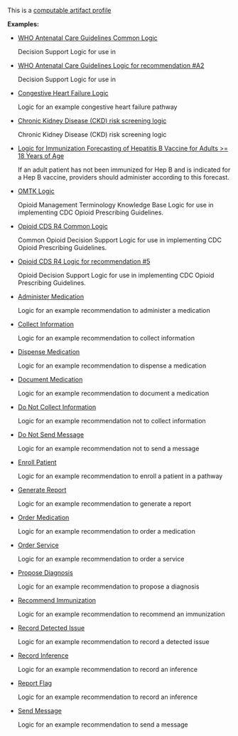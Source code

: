 This is a [computable artifact profile](profiles.html#artifact-profiles)

**Examples:**

*  [WHO Antenatal Care Guidelines Common Logic](Library-ANCCommon.html)

    Decision Support Logic for use in

*   [WHO Antenatal Care Guidelines Logic for recommendation #A2](Library-ANCRecommendationA2.html)

    Decision Support Logic for use in

*   [Congestive Heart Failure Logic](Library-CHF.html)

    Logic for an example congestive heart failure pathway

*   [Chronic Kidney Disease (CKD) risk screening logic](Library-CKDRiskLogic.html)

    Chronic Kidney Disease (CKD) risk screening logic

*   [Logic for Immunization Forecasting of Hepatitis B Vaccine for Adults >= 18 Years of Age](Library-HepBAdultForecasting.html)

    If an adult patient has not been immunized for Hep B and is indicated for a Hep B vaccine, providers should administer according to this forecast.

*   [OMTK Logic](Library-omtklogic.html)

    Opioid Management Terminology Knowledge Base Logic for use in implementing CDC Opioid Prescribing Guidelines.

*   [Opioid CDS R4 Common Logic](Library-OpioidCDSR4Common.html)

    Common Opioid Decision Support Logic for use in implementing CDC Opioid Prescribing Guidelines.

*   [Opioid CDS R4 Logic for recommendation #5](Library-OpioidCDSR4Recommendation05.html)

    Opioid Decision Support Logic for use in implementing CDC Opioid Prescribing Guidelines.

*   [Administer Medication](Library-AdministerMedication.html)

    Logic for an example recommendation to administer a medication

*   [Collect Information](Library-CollectInformation.html)

    Logic for an example recommendation to collect information

*   [Dispense Medication](Library-DispenseMedication.html)

    Logic for an example recommendation to dispense a medication

*   [Document Medication](Library-DocumentMedication.html)

    Logic for an example recommendation to document a medication

*   [Do Not Collect Information](Library-DoNotCollectInformation.html)

    Logic for an example recommendation not to collect information

*   [Do Not Send Message](Library-DoNotSendMessage.html)

    Logic for an example recommendation not to send a message

*   [Enroll Patient](Library-EnrollPatient.html)

    Logic for an example recommendation to enroll a patient in a pathway

*   [Generate Report](Library-GenerateReport.html)

    Logic for an example recommendation to generate a report

*   [Order Medication](Library-OrderMedication.html)

    Logic for an example recommendation to order a medication

*   [Order Service](Library-OrderService.html)

    Logic for an example recommendation to order a service

*   [Propose Diagnosis](Library-ProposeDiagnosis.html)

    Logic for an example recommendation to propose a diagnosis

*   [Recommend Immunization](Library-RecommendImmunization.html)

    Logic for an example recommendation to recommend an immunization

*   [Record Detected Issue](Library-RecordDetectedIssue.html)

    Logic for an example recommendation to record a detected issue

*   [Record Inference](Library-RecordInference.html)

    Logic for an example recommendation to record an inference

*   [Report Flag](Library-ReportFlag.html)

    Logic for an example recommendation to record an inference

*   [Send Message](Library-SendMessage.html)

    Logic for an example recommendation to send a message